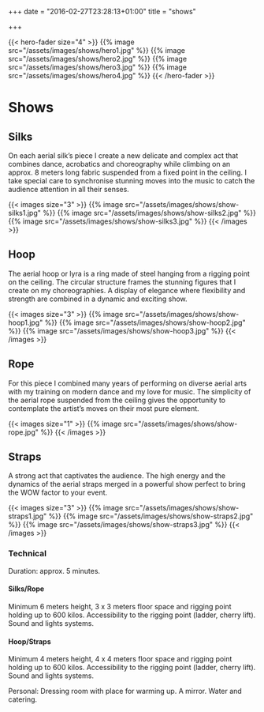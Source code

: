 +++
date = "2016-02-27T23:28:13+01:00"
title = "shows"

+++

{{< hero-fader size="4" >}}
{{% image src="/assets/images/shows/hero1.jpg" %}}
{{% image src="/assets/images/shows/hero2.jpg" %}}
{{% image src="/assets/images/shows/hero3.jpg" %}}
{{% image src="/assets/images/shows/hero4.jpg" %}}
{{< /hero-fader >}}

# Shows

## Silks

On each aerial silk’s piece I create a new delicate and complex act that combines dance, acrobatics and choreography while climbing on an approx. 8 meters long  fabric suspended from a fixed point in the ceiling. I take special care to synchronise stunning moves into the music to catch the audience attention in all their senses. 

{{< images size="3" >}}
{{% image src="/assets/images/shows/show-silks1.jpg" %}}
{{% image src="/assets/images/shows/show-silks2.jpg" %}}
{{% image src="/assets/images/shows/show-silks3.jpg" %}}
{{< /images >}}

## Hoop

The aerial hoop or lyra is a ring made of steel hanging from a rigging point on the ceiling. The  circular structure frames the stunning figures that I create on my choreographies. A display of elegance where flexibility and strength are combined in a dynamic and exciting show.

{{< images size="3" >}}
{{% image src="/assets/images/shows/show-hoop1.jpg" %}}
{{% image src="/assets/images/shows/show-hoop2.jpg" %}}
{{% image src="/assets/images/shows/show-hoop3.jpg" %}}
{{< /images >}}

## Rope

For this piece I combined many years of performing on diverse aerial arts with my training on modern dance and my love for music. 
The simplicity of the aerial rope suspended from the ceiling gives the opportunity to contemplate the artist’s moves on their most pure element.

{{< images size="1" >}}
{{% image src="/assets/images/shows/show-rope.jpg" %}}
{{< /images >}}

## Straps

A strong  act that captivates the audience. The high energy and the dynamics of the aerial straps merged in a powerful show perfect to bring the WOW factor to your event.

{{< images size="3" >}}
{{% image src="/assets/images/shows/show-straps1.jpg" %}}
{{% image src="/assets/images/shows/show-straps2.jpg" %}}
{{% image src="/assets/images/shows/show-straps3.jpg" %}}
{{< /images >}}

### Technical

Duration: approx. 5 minutes.

#### Silks/Rope
Minimum 6 meters height, 3 x 3 meters floor space and rigging point holding up to 600 kilos. Accessibility to the rigging point (ladder, cherry lift). Sound and lights systems.

#### Hoop/Straps
Minimum 4 meters height, 4 x 4 meters floor space and rigging point holding up to 600 kilos. Accessibility to the rigging point (ladder, cherry lift). Sound and lights systems.

Personal: Dressing room with place for warming up. A mirror. Water and catering.